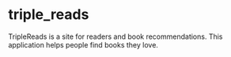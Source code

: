 # triple_reads
TripleReads is a site for readers and book recommendations. This application helps people find books they love.
